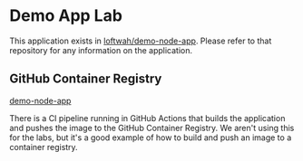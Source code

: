 # Demo App Lab

This application exists in [loftwah/demo-node-app](https://github.com/loftwah/demo-node-app). Please refer to that repository for any information on the application.

## GitHub Container Registry

[demo-node-app](https://github.com/loftwah/demo-node-app/pkgs/container/demo-node-app)

There is a CI pipeline running in GitHub Actions that builds the application and pushes the image to the GitHub Container Registry. We aren't using this for the labs, but it's a good example of how to build and push an image to a container registry.

